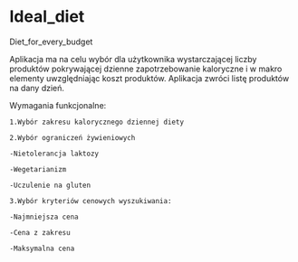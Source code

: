 # Ideal_diet
Diet_for_every_budget

Aplikacja ma na celu wybór dla użytkownika wystarczającej liczby produktów pokrywającej dzienne zapotrzebowanie kaloryczne i w makro elementy uwzględniając koszt produktów. Aplikacja zwróci listę produktów na dany dzień.

Wymagania funkcjonalne:

    1.Wybór zakresu kalorycznego dziennej diety​

    2.Wybór ograniczeń żywieniowych​

    -Nietolerancja laktozy​

    -Wegetarianizm​

    -Uczulenie na gluten​

    3.Wybór kryteriów cenowych wyszukiwania:​

    -Najmniejsza cena​

    -Cena z zakresu​

    -Maksymalna cena
    
    
    
